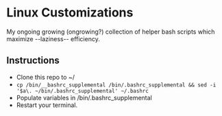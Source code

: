 # Linux Customizations
My ongoing growing (ongrowing?) collection of helper bash scripts which maximize --laziness-- efficiency.

## Instructions
- Clone this repo to ~/
- `cp /bin/__bashrc_supplemental /bin/.bashrc_supplemental && sed -i '$a\. ~/bin/.bashrc_supplemental' ~/.bashrc`
- Populate variables in /bin/.bashrc_supplemental
- Restart your terminal.
